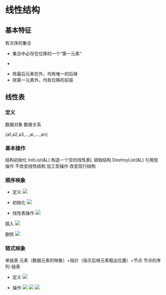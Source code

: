 # 线性结构

## 基本特征

有次序的集合

* 集合中必存在位移的一个“第一元素”
* ~~~~~~~~~~~~~~~~~~~~~“最后元素”
* 除最后元素在外，均有唯一的后继
* 除第一元素外，均有位移的前驱

## 线性表

### 定义

数据对象
数据关系

{a1,a2,a3,...,ai,....,an}

### 基本操作

结构初始化 InitList(&L) 构造一个空的线性表L
销毁结构  DestroyList(&L)
引用型操作  不改变线性结构
加工型操作 改变现行结构

### 顺序映象

* 定义
![](/线性结构/3.jpg)

* 初始化
![](/线性结构/2.jpg)

* 线性表操作
![](/线性结构/1.jpg)

插入
![](/线性结构/4.jpg)

删除
![](/线性结构/5.jpg)

### 链式映象

单链表
元素（数据元素的映象）+指针（指示后继元素粗出位置）=节点
节点的序列-链表

* 定义
![](线性结构/6.jpg)

* 操作
![](线性结构/7.jpg)
![](线性结构/8.jpg)
![](线性结构/9.jpg)

### 

